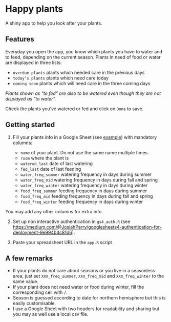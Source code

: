 # Happy plants

A shiny app to help you look after your plants.


## Features
Everyday you open the app, you know which plants you have to water and to feed, depending on the current season.
Plants in need of food or water are displayed in three lists:
- `overdue plants` plants which needed care in the previous days
- `today’s plants` plants which need care today
- `coming soon` plants which will need care in the three coming days

*Plants shown as "to fed" are also to be watered even though they are not displayed as "to water".*

Check the plants you’ve watered or fed and click on `Done` to save.

## Getting started

1. Fill your plants info in a Google Sheet (see [example](https://docs.google.com/spreadsheets/d/e/2PACX-1vT94TwBeftIcMUZR28kI_g8ubjsLzU3MQCXLSyrbs79N6P-8Lxtmx8dYzogteUbAa9YZAbOFIRW91eU/pubhtml)) with mandatory columns:

    - `name` of your plant. Do not use the same name multiple times.
    - `room` where the plant is
    - `watered_last` date of last watering
    - `fed_last` date of last feeding
    - `water_freq_summer` watering frequency in days during summer
    - `water_freq_mid` watering frequency in days during fall and spring
    - `water_freq_winter` watering frequency in days during winter
    - `food_freq_summer` feeding frequency in days during summer
    - `food_freq_mid` feeding frequency in days during fall and spring
    - `food_freq_winter` feeding frequency in days during winter

You may add any other columns for extra info. 

2. Set up non interactive authentication in `gs4_auth.R` (see https://medium.com/@JosiahParry/googlesheets4-authentication-for-deployment-9e994b4c81d6).

3. Paste your spreadsheet URL in the `app.R` script

## A few remarks
- If your plants do not care about seasons or you live in a seasonless area, just set `XXX_freq_summer`, `XXX_freq_mid` and `XXX_freq_winter` to the same value.
- If your plant does not need water or food during winter, fill the corresponding cell with `/`.
- Season is guessed according to date for northern hemisphere but this is easily customisable.
- I use a Google Sheet with two headers for readability and sharing but you may as well use a local csv file.

